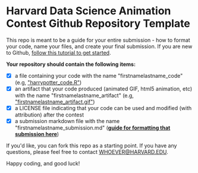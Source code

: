 # Harvard Data Science Animation Contest Github Repository Template

This repo is meant to be a guide for your entire submission - how to format your code, name your files, and create your final submission. If you are new to Github, [follow this tutorial to get started](https://guides.github.com/activities/hello-world/).

**Your repository should contain the following items:**
- [x] a file containing your code with the name "firstnamelastname_code" (e.g, ["harrypotter_code.R"](CodeExamples/harrypotter_code.R))
- [x] an artifact that your code produced (animated GIF, html5 animation, etc) with the name "firstnamelastname_artifact" (e.g, ["firstnamelastname_artifact.gif"](ArtifactExamples/firstnamelastname_artifact.gif))
- [x] a LICENSE file indicating that your code can be used and modified (with attribution) after the contest
- [x] a submission markdown file with the name "firstnamelastname_submission.md" (**[guide for formatting that submission here](SubmissionTemplate.md)**)

If you'd like, you can fork this repo as a starting point. If you have any questions, please feel free to contact WHOEVER@HARVARD.EDU.

Happy coding, and good luck!
